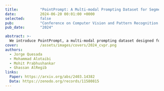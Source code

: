 ```yaml
---
title:          "PointPrompt: A Multi-modal Prompting Dataset for Segment Anything Model"
date:           2024-06-20 00:01:00 +0000
selected:       false
pub:            "Conference on Computer Vision and Pattern Recognition (CVPR) Workshop on Prompting in Vision"
pub_date:       "2024"

abstract: >-
  We introduce PointPrompt, a multi-modal prompting dataset designed for evaluating and advancing the Segment Anything Model (SAM). PointPrompt facilitates systematic benchmarking of prompt-driven segmentation across diverse domains.
cover:          /assets/images/covers/2024_cvpr.png
authors:
  - Jorge Quesada
  - Mohammad Alotaibi
  - Mohit Prabhushankar
  - Ghassan AlRegib
links:
  Paper: https://arxiv.org/abs/2403.14382
  Data: https://zenodo.org/records/11580815
---
```


